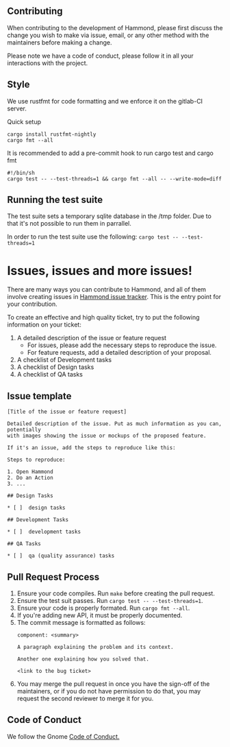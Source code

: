## Contributing

When contributing to the development of Hammond, please first discuss the change you wish to make via issue, email, or any other method with the maintainers before making a change.

Please note we have a code of conduct, please follow it in all your interactions with the project.

## Style

We use rustfmt for code formatting and we enforce it on the gitlab-CI server.

Quick setup
   ```
   cargo install rustfmt-nightly
   cargo fmt --all
   ```

It is recommended to add a pre-commit hook to run cargo test and cargo fmt
   ```
   #!/bin/sh
   cargo test -- --test-threads=1 && cargo fmt --all -- --write-mode=diff
   ```

## Running the test suite

The test suite sets a temporary sqlite database in the /tmp folder. Due to that it's not possible to run them in parrallel.

In order to run the test suite use the following: `cargo test -- --test-threads=1`

# Issues, issues and more issues!

There are many ways you can contribute to Hammond, and all of them involve creating issues
in [Hammond issue tracker](https://gitlab.gnome.org/alatiera/Hammond/issues). This is the
entry point for your contribution.

To create an effective and high quality ticket, try to put the following information on your
ticket:

 1. A detailed description of the issue or feature request
     - For issues, please add the necessary steps to reproduce the issue.
     - For feature requests, add a detailed description of your proposal.
 2. A checklist of Development tasks
 3. A checklist of Design tasks
 4. A checklist of QA tasks

## Issue template
```
[Title of the issue or feature request]

Detailed description of the issue. Put as much information as you can, potentially
with images showing the issue or mockups of the proposed feature.

If it's an issue, add the steps to reproduce like this:

Steps to reproduce:

1. Open Hammond
2. Do an Action
3. ...

## Design Tasks

* [ ]  design tasks

## Development Tasks

* [ ]  development tasks

## QA Tasks

* [ ]  qa (quality assurance) tasks
```

## Pull Request Process

1. Ensure your code compiles. Run `make` before creating the pull request.
2. Ensure the test suit passes. Run `cargo test -- --test-threads=1`.
3. Ensure your code is properly formated. Run `cargo fmt --all`.
4. If you're adding new API, it must be properly documented.
5. The commit message is formatted as follows:
   ```
   component: <summary>

   A paragraph explaining the problem and its context.

   Another one explaining how you solved that.

   <link to the bug ticket>
   ```
6. You may merge the pull request in once you have the sign-off of the maintainers, or if you
   do not have permission to do that, you may request the second reviewer to merge it for you.

## Code of Conduct
We follow the Gnome [Code of Conduct.](https://wiki.gnome.org/Foundation/CodeOfConduct)
